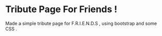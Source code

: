 # Tribute Page For Friends !

Made a simple tribute page for F.R.I.E.N.D.S , using bootstrap and some CSS . 
